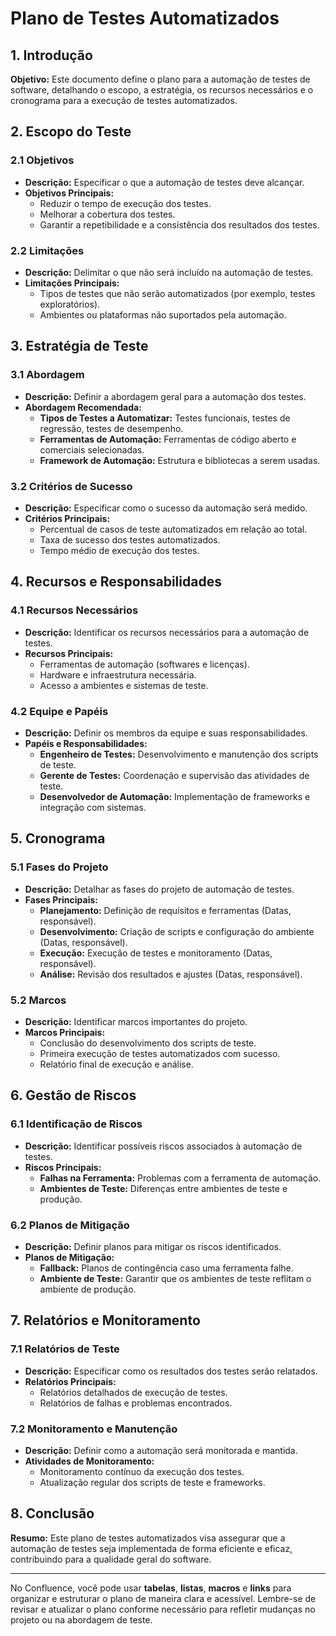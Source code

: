 # Plano de Testes Automatizados

## 1. Introdução

**Objetivo:** Este documento define o plano para a automação de testes de software, detalhando o escopo, a estratégia, os recursos necessários e o cronograma para a execução de testes automatizados.

## 2. Escopo do Teste

### 2.1 Objetivos

- **Descrição:** Especificar o que a automação de testes deve alcançar.
- **Objetivos Principais:**
  - Reduzir o tempo de execução dos testes.
  - Melhorar a cobertura dos testes.
  - Garantir a repetibilidade e a consistência dos resultados dos testes.

### 2.2 Limitações

- **Descrição:** Delimitar o que não será incluído na automação de testes.
- **Limitações Principais:**
  - Tipos de testes que não serão automatizados (por exemplo, testes exploratórios).
  - Ambientes ou plataformas não suportados pela automação.

## 3. Estratégia de Teste

### 3.1 Abordagem

- **Descrição:** Definir a abordagem geral para a automação dos testes.
- **Abordagem Recomendada:**
  - **Tipos de Testes a Automatizar:** Testes funcionais, testes de regressão, testes de desempenho.
  - **Ferramentas de Automação:** Ferramentas de código aberto e comerciais selecionadas.
  - **Framework de Automação:** Estrutura e bibliotecas a serem usadas.

### 3.2 Critérios de Sucesso

- **Descrição:** Especificar como o sucesso da automação será medido.
- **Critérios Principais:**
  - Percentual de casos de teste automatizados em relação ao total.
  - Taxa de sucesso dos testes automatizados.
  - Tempo médio de execução dos testes.

## 4. Recursos e Responsabilidades

### 4.1 Recursos Necessários

- **Descrição:** Identificar os recursos necessários para a automação de testes.
- **Recursos Principais:**
  - Ferramentas de automação (softwares e licenças).
  - Hardware e infraestrutura necessária.
  - Acesso a ambientes e sistemas de teste.

### 4.2 Equipe e Papéis

- **Descrição:** Definir os membros da equipe e suas responsabilidades.
- **Papéis e Responsabilidades:**
  - **Engenheiro de Testes:** Desenvolvimento e manutenção dos scripts de teste.
  - **Gerente de Testes:** Coordenação e supervisão das atividades de teste.
  - **Desenvolvedor de Automação:** Implementação de frameworks e integração com sistemas.

## 5. Cronograma

### 5.1 Fases do Projeto

- **Descrição:** Detalhar as fases do projeto de automação de testes.
- **Fases Principais:**
  - **Planejamento:** Definição de requisitos e ferramentas (Datas, responsável).
  - **Desenvolvimento:** Criação de scripts e configuração do ambiente (Datas, responsável).
  - **Execução:** Execução de testes e monitoramento (Datas, responsável).
  - **Análise:** Revisão dos resultados e ajustes (Datas, responsável).

### 5.2 Marcos

- **Descrição:** Identificar marcos importantes do projeto.
- **Marcos Principais:**
  - Conclusão do desenvolvimento dos scripts de teste.
  - Primeira execução de testes automatizados com sucesso.
  - Relatório final de execução e análise.

## 6. Gestão de Riscos

### 6.1 Identificação de Riscos

- **Descrição:** Identificar possíveis riscos associados à automação de testes.
- **Riscos Principais:**
  - **Falhas na Ferramenta:** Problemas com a ferramenta de automação.
  - **Ambientes de Teste:** Diferenças entre ambientes de teste e produção.

### 6.2 Planos de Mitigação

- **Descrição:** Definir planos para mitigar os riscos identificados.
- **Planos de Mitigação:**
  - **Fallback:** Planos de contingência caso uma ferramenta falhe.
  - **Ambiente de Teste:** Garantir que os ambientes de teste reflitam o ambiente de produção.

## 7. Relatórios e Monitoramento

### 7.1 Relatórios de Teste

- **Descrição:** Especificar como os resultados dos testes serão relatados.
- **Relatórios Principais:**
  - Relatórios detalhados de execução de testes.
  - Relatórios de falhas e problemas encontrados.

### 7.2 Monitoramento e Manutenção

- **Descrição:** Definir como a automação será monitorada e mantida.
- **Atividades de Monitoramento:**
  - Monitoramento contínuo da execução dos testes.
  - Atualização regular dos scripts de teste e frameworks.

## 8. Conclusão

**Resumo:** Este plano de testes automatizados visa assegurar que a automação de testes seja implementada de forma eficiente e eficaz, contribuindo para a qualidade geral do software.

---

No Confluence, você pode usar **tabelas**, **listas**, **macros** e **links** para organizar e estruturar o plano de maneira clara e acessível. Lembre-se de revisar e atualizar o plano conforme necessário para refletir mudanças no projeto ou na abordagem de teste.